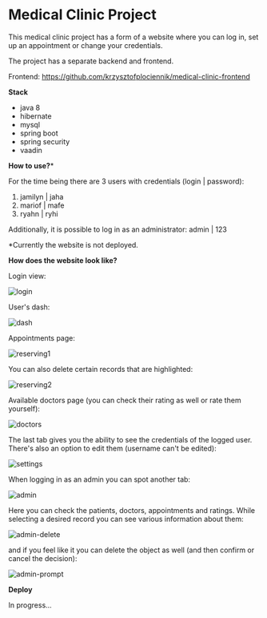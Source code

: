 <h1> Medical Clinic Project </h1>

This medical clinic project has a form of a website where you can log in, set up an appointment or change your credentials.

The project has a separate backend and frontend. 

Frontend: https://github.com/krzysztofplociennik/medical-clinic-frontend

**Stack**

- java 8
- hibernate
- mysql
- spring boot
- spring security
- vaadin

**How to use?***

For the time being there are 3 users with credentials (login | password):
1. jamilyn | jaha
2. mariof | mafe
3. ryahn | ryhi

Additionally, it is possible to log in as an administrator:
admin | 123

*Currently the website is not deployed.

**How does the website look like?**

Login view:

![login](https://i.imgur.com/XTP1Q5F.png)

User's dash:

![dash](https://i.imgur.com/fBvBddp.png)

Appointments page:

![reserving1](https://i.imgur.com/CMoKSBb.png)

You can also delete certain records that are highlighted:

![reserving2](https://i.imgur.com/vnc7z37.png)

Available doctors page (you can check their rating as well or rate them yourself):

![doctors](https://i.imgur.com/2MhHQYu.png)

The last tab gives you the ability to see the credentials of the logged user. There's also an option to edit them (username can't be edited):

![settings](https://i.imgur.com/T2sQC82.png)

When logging in as an admin you can spot another tab:

![admin](https://i.imgur.com/gsMYZlC.png)

Here you can check the patients, doctors, appointments and ratings. While selecting a desired record you can see various information about them:

![admin-delete](https://i.imgur.com/le9Udgg.png)

and if you feel like it you can delete the object as well (and then confirm or cancel the decision):

![admin-prompt](https://i.imgur.com/NrymPJa.png)

**Deploy**

In progress...
